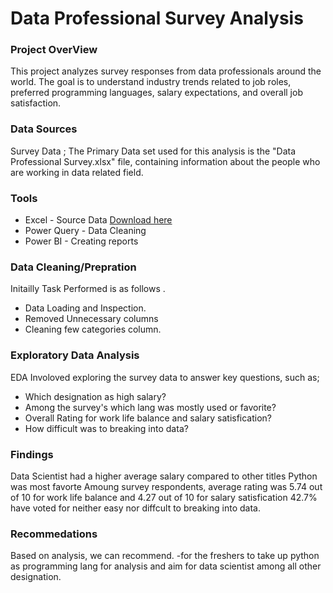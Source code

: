 # Data Professional Survey Analysis

### Project OverView
This project analyzes survey responses from data professionals around the world. The goal is to understand industry trends related to job roles, preferred programming languages, salary expectations, and overall job satisfaction.

### Data Sources
Survey Data ; The Primary Data set used for this analysis is the "Data Professional Survey.xlsx" file, containing information about the people who are working in data related field.

### Tools
- Excel - Source Data [Download here](https://github.com/DivB-art/DivB-art/blob/main/Projects/Power%20BI%20-%20Final%20Project.xlsx)
- Power Query - Data Cleaning
- Power BI - Creating reports

### Data Cleaning/Prepration
Initailly Task Performed is as follows .
- Data Loading and Inspection.
- Removed Unnecessary columns
- Cleaning few categories column.

### Exploratory Data Analysis

EDA Involoved exploring the survey data to answer key questions, such as; 
- Which designation as high salary?
- Among the survey's which lang was mostly used or favorite?
- Overall Rating for work life balance and salary satisfication?
- How difficult was to breaking into data?

### Findings

Data Scientist had a higher average salary compared to other titles
Python was most favorte
Amoung survey respondents, average rating was 5.74 out of 10 for work life balance and 4.27 out of 10 for salary satisfication
42.7% have voted for neither easy nor diffcult to breaking into data.

### Recommedations

Based on analysis, we can recommend.
-for the freshers to take up python as programming lang for analysis and aim for data scientist among all other designation.




